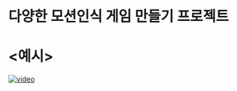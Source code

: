 # 다양한 모션인식 게임 만들기 프로젝트


<h1><예시></h1>

[![video](https://img.youtube.com/vi/qQaZYZNE-DE/0.jpg)](https://www.youtube.com/watch?v=qQaZYZNE-DE)
